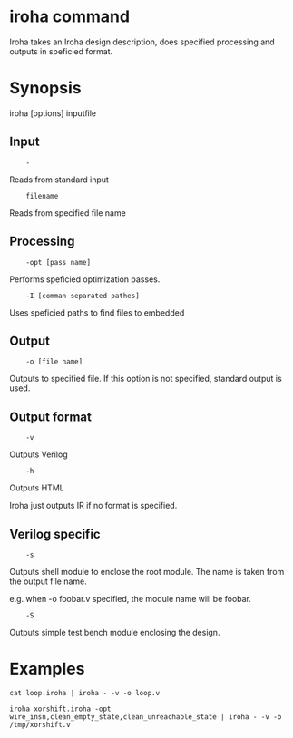# iroha command

Iroha takes an Iroha design description, does specified processing and outputs in speficied format.

# Synopsis

iroha [options] inputfile

## Input

        -

Reads from standard input

        filename

Reads from specified file name

## Processing

        -opt [pass name]

Performs speficied optimization passes.

        -I [comman separated pathes]

Uses speficied paths to find files to embedded

## Output

        -o [file name]

Outputs to specified file. If this option is not specified, standard output is used.

## Output format

        -v

Outputs Verilog

        -h

Outputs HTML

Iroha just outputs IR if no format is specified.

## Verilog specific

        -s

Outputs shell module to enclose the root module. The name is taken from the output file name.

e.g. when -o foobar.v specified, the module name will be foobar.

        -S

Outputs simple test bench module enclosing the design.

# Examples

    cat loop.iroha | iroha - -v -o loop.v

    iroha xorshift.iroha -opt wire_insn,clean_empty_state,clean_unreachable_state | iroha - -v -o /tmp/xorshift.v
